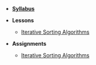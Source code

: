 - **[Syllabus](README.md)**
- **Lessons**

  - [Iterative Sorting Algorithms](Lessons/SortingIterative.md)

- **Assignments**

  - [Iterative Sorting Algorithms](https://www.gradescope.com/courses/202246/assignments/778873)
